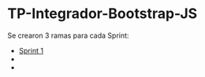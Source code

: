 # TP-Integrador-Bootstrap-JS

Se crearon 3 ramas para cada Sprint: 
- [Sprint 1](https://github.com/DVs07/TP-Integrador-Bootstrap-JS/edit/sprint1/README.md)
-
-
